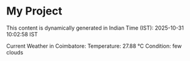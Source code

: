 # My Project

This content is dynamically generated in Indian Time (IST): 2025-10-31 10:02:58 IST


Current Weather in Coimbatore:
Temperature: 27.88 °C
Condition: few clouds
